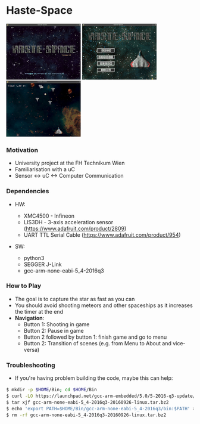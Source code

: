 # Haste-Space
![version_screen][version]
![menus_screen][menus]
![game_screen][game]

[version]: https://github.com/kthenrique/Haste-Space/blob/master/assets/version.gif "Version_Screen"
[menus]:   https://github.com/kthenrique/Haste-Space/blob/master/assets/menus.gif "Version_Screen"
[game]:    https://github.com/kthenrique/Haste-Space/blob/master/assets/game.gif "Version_Screen"

### Motivation
  - University project at the FH Technikum Wien
  - Familiarisation with a uC
  - Sensor <-> uC <-> Computer Communication

### Dependencies
  - HW:
    - XMC4500 - Infineon
    - LIS3DH - 3-axis acceleration sensor (https://www.adafruit.com/product/2809)
    - UART TTL Serial Cable (https://www.adafruit.com/product/954)

  - SW:
    - python3  
    - SEGGER J-Link
    - gcc-arm-none-eabi-5_4-2016q3  

### How to Play
  - The goal is to capture the star as fast as you can
  - You should avoid shooting meteors and other spaceships as it increases the timer at the end
  - **Navigation**:
    - Button 1: Shooting in game
    - Button 2: Pause in game
    - Button 2 followed by button 1: finish game and go to menu
    - Button 2: Transition of scenes (e.g. from Menu to About and vice-versa)

### Troubleshooting
  - If you're having problem building the code, maybe this can help:
```bash
$ mkdir -p $HOME/Bin; cd $HOME/Bin  
$ curl -LO https://launchpad.net/gcc-arm-embedded/5.0/5-2016-q3-update/+download/gcc-arm-none-eabi-5_4-2016q3-20160926-linux.tar.bz2  
$ tar xjf gcc-arm-none-eabi-5_4-2016q3-20160926-linux.tar.bz2  
$ echo 'export PATH=$HOME/Bin/gcc-arm-none-eabi-5_4-2016q3/bin:$PATH' >> $HOME/.bashrc  
$ rm -rf gcc-arm-none-eabi-5_4-2016q3-20160926-linux.tar.bz2  
```
